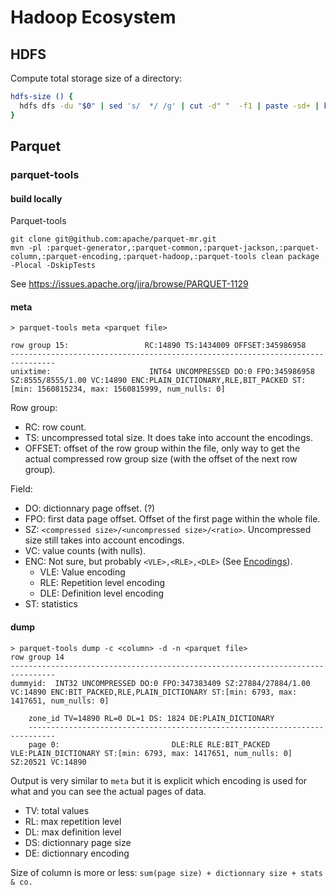 Hadoop Ecosystem
================


HDFS
----

Compute total storage size of a directory:

```bash
hdfs-size () {
  hdfs dfs -du "$0" | sed 's/  */ /g' | cut -d" "  -f1 | paste -sd+ | bc | numfmt --to=iec-i --suffix=B 
}
```


Parquet
-------

### parquet-tools

#### build locally

Parquet-tools

```
git clone git@github.com:apache/parquet-mr.git
mvn -pl :parquet-generator,:parquet-common,:parquet-jackson,:parquet-column,:parquet-encoding,:parquet-hadoop,:parquet-tools clean package -Plocal -DskipTests
```
See https://issues.apache.org/jira/browse/PARQUET-1129

#### meta

```
> parquet-tools meta <parquet file>

row group 15:                 RC:14890 TS:1434009 OFFSET:345986958
--------------------------------------------------------------------------------
unixtime:                      INT64 UNCOMPRESSED DO:0 FPO:345986958 SZ:8555/8555/1.00 VC:14890 ENC:PLAIN_DICTIONARY,RLE,BIT_PACKED ST:[min: 1560815234, max: 1560815999, num_nulls: 0]
```

Row group:
- RC: row count.
- TS: uncompressed total size. It does take into account the encodings.
- OFFSET: offset of the row group within the file, only way to get the actual compressed row group size (with the offset of the next row group).

Field:
- DO: dictionnary page offset. (?)
- FPO: first data page offset. Offset of the first page within the whole file.
- SZ: `<compressed size>/<uncompressed size>/<ratio>`. Uncompressed size still takes into account encodings.
- VC: value counts (with nulls).
- ENC: Not sure, but probably `<VLE>,<RLE>,<DLE>` (See [Encodings](https://github.com/apache/parquet-format/blob/master/Encodings.md)).
  - VLE: Value encoding
  - RLE: Repetition level encoding
  - DLE: Definition level encoding
- ST: statistics

#### dump

```
> parquet-tools dump -c <column> -d -n <parquet file>
row group 14
--------------------------------------------------------------------------------
dummyid:  INT32 UNCOMPRESSED DO:0 FPO:347383409 SZ:27884/27884/1.00 VC:14890 ENC:BIT_PACKED,RLE,PLAIN_DICTIONARY ST:[min: 6793, max: 1417651, num_nulls: 0]

    zone_id TV=14890 RL=0 DL=1 DS: 1824 DE:PLAIN_DICTIONARY
    ----------------------------------------------------------------------------
    page 0:                         DLE:RLE RLE:BIT_PACKED VLE:PLAIN_DICTIONARY ST:[min: 6793, max: 1417651, num_nulls: 0] SZ:20521 VC:14890
```

Output is very similar to `meta` but it is explicit which encoding is used for what and you can see the actual pages of data.

- TV: total values
- RL: max repetition level
- DL: max definition level
- DS: dictionnary page size
- DE: dictionnary encoding

Size of column is more or less: `sum(page size) + dictionnary size + stats & co.`

